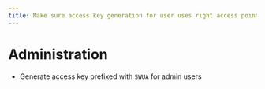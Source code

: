 ```yaml
---
title: Make sure access key generation for user uses right access point
---
```

# Administration
* Generate access key prefixed with `SWUA` for admin users

